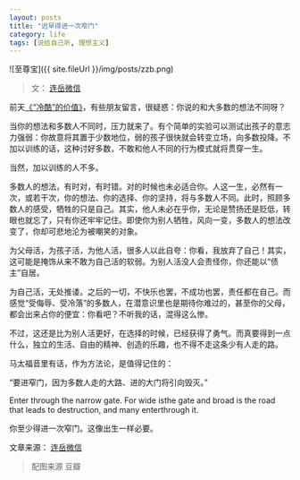 ```yaml
---
layout: posts
title: "迟早得进一次窄门"
category: life
tags: [说给自己听, 理想主义]
---
```


![至尊宝]({{ site.fileUrl }}/img/posts/zzb.png)

> 文： [连岳微信](http://mp.weixin.qq.com/s?__biz=MjM5NDU0Mjk2MQ==&mid=202901242&idx=1&sn=187e86350564cb4755996aeb04b44f93&3rd=MzA3MDU4NTYzMw==&scene=6#rd) 
<!--break-->
前天[《“冷酷”的价值》](http://mp.weixin.qq.com/s?__biz=MjM5NDU0Mjk2MQ==&mid=202849212&idx=1&sn=365e637ddf0797189aedabd56b050d11&3rd=MzA3MDU4NTYzMw==&scene=6#rd)，有些朋友留言，很疑惑：你说的和大多数的想法不同呀？

当你的想法和多数人不同时，压力就来了。有个简单的实验可以测试出孩子的意志力强弱：你故意将其置于少数地位，弱的孩子很快就会转变立场，向多数投降。不加以训练的话，这种讨好多数，不敢和他人不同的行为模式就将贯穿一生。

当然，加以训练的人不多。

多数人的想法，有时对，有时错。对的时候也未必适合你。人这一生，必然有一次，或若干次，你的想法、你的选择、你的坚持，将与多数人不同。此时，照顾多数人的感受，牺牲的只是自己。其实，他人未必在乎你，无论是赞扬还是贬低，转眼也就忘了，只有你还牢牢记住。即使你为别人牺牲，风向一变，多数人的想法改变了，你却可悲地沦为被嘲笑的对象。

为父母活，为孩子活，为他人活，很多人以此自夸：你看，我放弃了自己！其实，这可能是掩饰从来不敢为自己活的软弱。为别人活没人会责怪你，你还能以“债主”自居。

为自己活，无处推诿。之后的一切，不快乐也罢，不成功也罢，责任都在自己。而感觉“受侮辱、受冷落”的多数人，在潜意识里也是期待你难过的，甚至你的父母，都会出来占你的便宜：你看吧？不听我的话，混得这么惨。

不过，这还是比为别人活更好，在选择的时候，已经获得了勇气。而真要得到一点什么，独立的生活、自由的精神、创造的乐趣，也不得不走这条少有人走的路。

马太福音里有话，作为方法论，是值得记住的：

“要进窄门，因为多数人走的大路、进的大门将引向毁灭。”

Enter through the narrow gate. For wide isthe gate and broad is the road that leads to destruction, and many enterthrough it.

你至少得进一次窄门。这像出生一样必要。

文章来源： [连岳微信](http://mp.weixin.qq.com/s?__biz=MjM5NDU0Mjk2MQ==&mid=202901242&idx=1&sn=187e86350564cb4755996aeb04b44f93&3rd=MzA3MDU4NTYzMw==&scene=6#rd) 

>配图来源 豆瓣